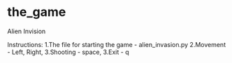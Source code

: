 # the_game
Alien Invision

Instructions: 1.The file for starting the game - alien_invasion.py 2.Movement - Left, Right, 3.Shooting - space, 3.Exit - q
